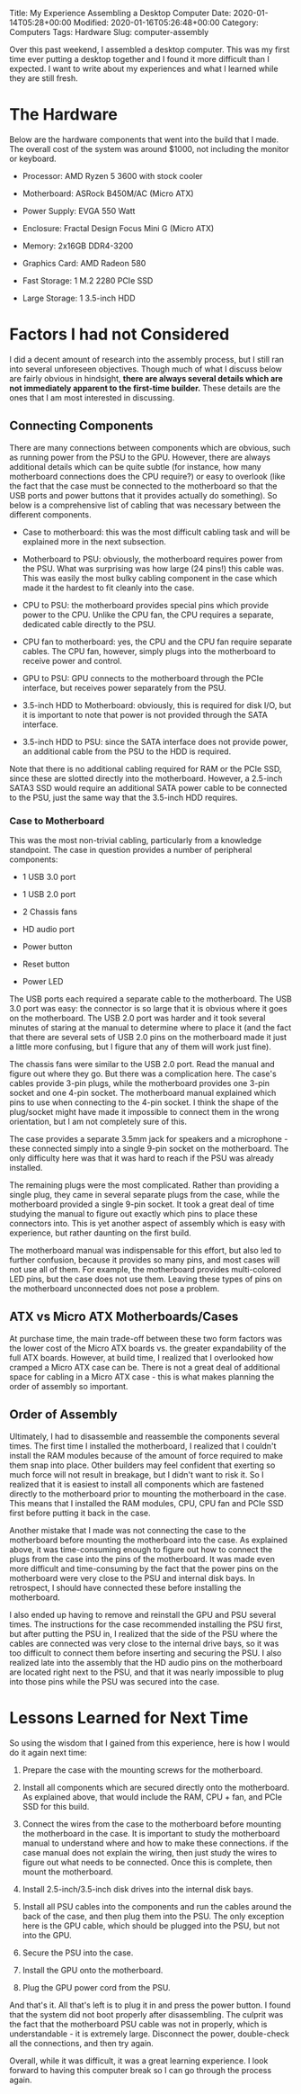 Title: My Experience Assembling a Desktop Computer
Date: 2020-01-14T05:28+00:00
Modified: 2020-01-16T05:26:48+00:00
Category: Computers
Tags: Hardware
Slug: computer-assembly

Over this past weekend, I assembled a desktop computer. This was my first time
ever putting a desktop together and I found it more difficult than I expected.
I want to write about my experiences and what I learned while they are still
fresh.

# The Hardware

Below are the hardware components that went into the build that I made. The
overall cost of the system was around $1000, not including the monitor or
keyboard.

* Processor: AMD Ryzen 5 3600 with stock cooler

* Motherboard: ASRock B450M/AC (Micro ATX)

* Power Supply: EVGA 550 Watt

* Enclosure: Fractal Design Focus Mini G (Micro ATX)

* Memory: 2x16GB DDR4-3200

* Graphics Card: AMD Radeon 580

* Fast Storage: 1 M.2 2280 PCIe SSD

* Large Storage: 1 3.5-inch HDD

# Factors I had not Considered

I did a decent amount of research into the assembly process, but I still ran
into several unforeseen objectives. Though much of what I discuss below are
fairly obvious in hindsight, **there are always several details which are not
immediately apparent to the first-time builder.** These details are the ones
that I am most interested in discussing.

## Connecting Components

There are many connections between components which are obvious, such as
running power from the PSU to the GPU. However, there are always additional
details which can be quite subtle (for instance, how many motherboard
connections does the CPU require?) or easy to overlook (like the fact that the
case must be connected to the motherboard so that the USB ports and power
buttons that it provides actually do something). So below is a comprehensive
list of cabling that was necessary between the different components.

* Case to motherboard: this was the most difficult cabling task and will be
  explained more in the next subsection.

* Motherboard to PSU: obviously, the motherboard requires power from the PSU.
  What was surprising was how large (24 pins!) this cable was. This was easily
  the most bulky cabling component in the case which made it the hardest to fit
  cleanly into the case.

* CPU to PSU: the motherboard provides special pins which provide power to the
  CPU. Unlike the CPU fan, the CPU requires a separate, dedicated cable
  directly to the PSU.

* CPU fan to motherboard: yes, the CPU and the CPU fan require separate cables.
  The CPU fan, however, simply plugs into the motherboard to receive power and
  control.

* GPU to PSU: GPU connects to the motherboard through the PCIe interface, but
  receives power separately from the PSU.

* 3.5-inch HDD to Motherboard: obviously, this is required for disk I/O, but it
  is important to note that power is not provided through the SATA interface.

* 3.5-inch HDD to PSU: since the SATA interface does not provide power, an
  additional cable from the PSU to the HDD is required.

Note that there is no additional cabling required for RAM or the PCIe SSD,
since these are slotted directly into the motherboard. However, a 2.5-inch
SATA3 SSD would require an additional SATA power cable to be connected to the
PSU, just the same way that the 3.5-inch HDD requires.

### Case to Motherboard

This was the most non-trivial cabling, particularly from a knowledge
standpoint. The case in question provides a number of peripheral components:

* 1 USB 3.0 port

* 1 USB 2.0 port

* 2 Chassis fans

* HD audio port

* Power button

* Reset button

* Power LED

The USB ports each required a separate cable to the motherboard. The USB 3.0
port was easy: the connector is so large that it is obvious where it goes on
the motherboard. The USB 2.0 port was harder and it took several minutes of
staring at the manual to determine where to place it (and the fact that there
are several sets of USB 2.0 pins on the motherboard made it just a little more
confusing, but I figure that any of them will work just fine).

The chassis fans were similar to the USB 2.0 port. Read the manual and figure
out where they go. But there was a complication here. The case's cables provide
3-pin plugs, while the motherboard provides one 3-pin socket and one 4-pin
socket. The motherboard manual explained which pins to use when connecting to
the 4-pin socket. I think the shape of the plug/socket might have made it
impossible to connect them in the wrong orientation, but I am not completely
sure of this.

The case provides a separate 3.5mm jack for speakers and a microphone - these
connected simply into a single 9-pin socket on the motherboard. The only
difficulty here was that it was hard to reach if the PSU was already installed.

The remaining plugs were the most complicated. Rather than providing a single
plug, they came in several separate plugs from the case, while the motherboard
provided a single 9-pin socket. It took a great deal of time studying the
manual to figure out exactly which pins to place these connectors into. This is
yet another aspect of assembly which is easy with experience, but rather
daunting on the first build.

The motherboard manual was indispensable for this effort, but also led to
further confusion, because it provides so many pins, and most cases will not
use all of them. For example, the motherboard provides multi-colored LED pins,
but the case does not use them. Leaving these types of pins on the motherboard
unconnected does not pose a problem.

## ATX vs Micro ATX Motherboards/Cases

At purchase time, the main trade-off between these two form factors was the
lower cost of the Micro ATX boards vs. the greater expandability of the full
ATX boards. However, at build time, I realized that I overlooked how cramped a
Micro ATX case can be. There is not a great deal of additional space for
cabling in a Micro ATX case - this is what makes planning the order of assembly
so important.

## Order of Assembly

Ultimately, I had to disassemble and reassemble the components several times.
The first time I installed the motherboard, I realized that I couldn't install
the RAM modules because of the amount of force required to make them snap into
place. Other builders may feel confident that exerting so much force will not
result in breakage, but I didn't want to risk it. So I realized that it is
easiest to install all components which are fastened directly to the
motherboard prior to mounting the motherboard in the case. This means that I
installed the RAM modules, CPU, CPU fan and PCIe SSD first before putting it
back in the case.

Another mistake that I made was not connecting the case to the motherboard
before mounting the motherboard into the case. As explained above, it was
time-consuming enough to figure out how to connect the plugs from the case into
the pins of the motherboard. It was made even more difficult and time-consuming
by the fact that the power pins on the motherboard were very close to the PSU
and internal disk bays. In retrospect, I should have connected these before
installing the motherboard.

I also ended up having to remove and reinstall the GPU and PSU several times.
The instructions for the case recommended installing the PSU first, but after
putting the PSU in, I realized that the side of the PSU where the cables are
connected was very close to the internal drive bays, so it was too difficult to
connect them before inserting and securing the PSU. I also realized late into
the assembly that the HD audio pins on the motherboard are located right next
to the PSU, and that it was nearly impossible to plug into those pins while the
PSU was secured into the case.

# Lessons Learned for Next Time

So using the wisdom that I gained from this experience, here is how I would do
it again next time:

1. Prepare the case with the mounting screws for the motherboard.

2. Install all components which are secured directly onto the motherboard. As
   explained above, that would include the RAM, CPU + fan, and PCIe SSD for
   this build.

3. Connect the wires from the case to the motherboard before mounting the
   motherboard in the case. It is important to study the motherboard manual to
   understand where and how to make these connections. if the case manual does
   not explain the wiring, then just study the wires to figure out what needs
   to be connected. Once this is complete, then mount the motherboard.

4. Install 2.5-inch/3.5-inch disk drives into the internal disk bays.

5. Install all PSU cables into the components and run the cables around the
   back of the case, and then plug them into the PSU. The only exception here
   is the GPU cable, which should be plugged into the PSU, but not into the
   GPU.

7. Secure the PSU into the case.

8. Install the GPU onto the motherboard.

9. Plug the GPU power cord from the PSU.

And that's it. All that's left is to plug it in and press the power button. I
found that the system did not boot properly after disassembling. The culprit
was the fact that the motherboard PSU cable was not in properly, which is
understandable - it is extremely large. Disconnect the power, double-check all
the connections, and then try again.

Overall, while it was difficult, it was a great learning experience. I look
forward to having this computer break so I can go through the process again.
